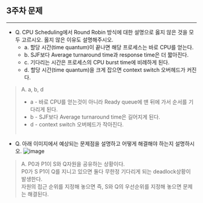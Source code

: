 ## 3주차 문제

---

- Q. CPU Scheduling에서 Round Robin 방식에 대한 설명으로 옳지 않은 것을 모두 고르시오. 옳지 않은 이유도 설명해주시오.
    - a. 할당 시간(time quantum)이 끝나면 해당 프로세스는 바로 CPU를 얻는다.
    - b. SJF보다 Average turnaround time과 response time은 더 짧아진다.
    - c. 기다리는 시간은 프로세스의 CPU burst time에 비례하게 된다.
    - d. 할당 시간(time quantum)을 크게 잡으면 context switch 오버헤드가 커진다.
> A.  a, b, d
> - a - 바로 CPU를 얻는것이 아니라 Ready queue에 맨 뒤에 가서 순서를 기다리게 된다.
> - b - SJF보다 Average turnaround time은 길어지게 된다.
> - d - context switch 오버헤드가 작아진다.
<br><br>

- Q. 아래 이미지에서 예상되는 문제점을 설명하고 어떻게 해결해야 하는지 설명하시오.
![image](https://img1.daumcdn.net/thumb/R1280x0/?scode=mtistory2&fname=https%3A%2F%2Fblog.kakaocdn.net%2Fdn%2FbBJu9u%2FbtqMdVlVcrN%2F5mw3gV7jaoEJd1rQrTMSR1%2Fimg.png)<br>

> A. P0과 P1이 S와 Q자원을 공유하는 상황이다.<br>
> P0가 S P1이 Q를 지니고 있으면 둘다 무한정 기다리게 되는 deadlock상황이 발생한다.<br>
> 자원의 접근 순위를 지정해 놓으면 즉, S와 Q의 우선순위를 지정해 놓으면 문제는 해결된다.



>
<br><br>